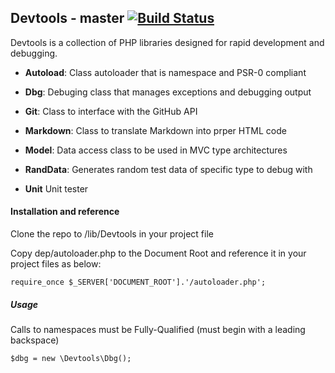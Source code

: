 ## Devtools - master [![Build Status](https://travis-ci.org/seagoj/devtools.png?branch=master)](https://travis-ci.org/seagoj/devtools)
Devtools is a collection of PHP libraries designed for rapid development and debugging.

* **Autoload**:
Class autoloader that is namespace and PSR-0 compliant

* **Dbg**:
Debuging class that manages exceptions and debugging output

* **Git**:
Class to interface with the GitHub API

* **Markdown**:
Class to translate Markdown into prper HTML code

* **Model**:
Data access class to be used in MVC type architectures

* **RandData**:
Generates random test data of specific type to debug with

* **Unit**
Unit tester

#### Installation and reference
Clone the repo to /lib/Devtools in your project file

Copy dep/autoloader.php to the Document Root and reference it in your project files as below:
    
    require_once $_SERVER['DOCUMENT_ROOT'].'/autoloader.php';

##### Usage
Calls to namespaces must be Fully-Qualified (must begin with a leading backspace)

    $dbg = new \Devtools\Dbg();
